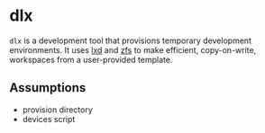 # dlx

`dlx` is a development tool that provisions temporary development environments.  It uses [lxd](https://linuxcontainers.org) and [zfs](https://wiki.ubuntu.com/ZFS) to make efficient, copy-on-write, workspaces from a user-provided template.

## Assumptions

* provision directory
* devices script
